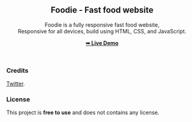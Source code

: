 <div align="center">
  


  <br />
  <br />

  <h2 align="center">Foodie - Fast food website</h2>

  Foodie is a fully responsive fast food website, <br />Responsive for all devices, build using HTML, CSS, and JavaScript.

  <a href="https://codewithsadee.github.io/foodie/"><strong>➥ Live Demo</strong></a>

</div>

<br />



### Credits

 [Twitter](https://www.twitter.com/codewithsadee).

### License

This project is **free to use** and does not contains any license.

